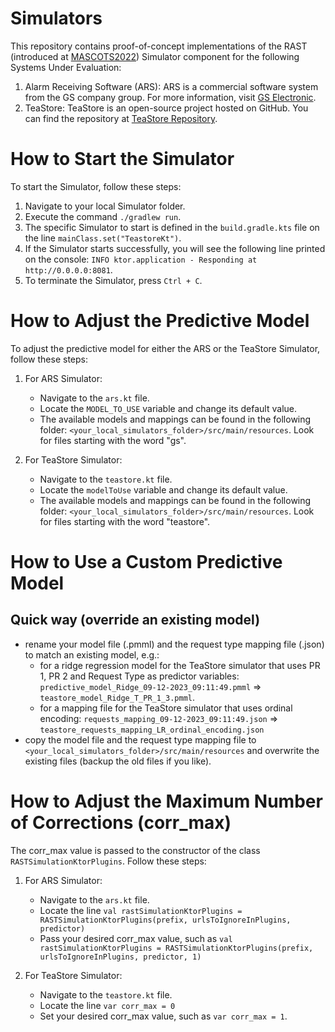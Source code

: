 # Simulators
This repository contains proof-of-concept implementations of the RAST (introduced at [MASCOTS2022](https://doi.org/10.1109/MASCOTS56607.2022.00015))
Simulator component for the following Systems Under Evaluation:

1. Alarm Receiving Software (ARS): ARS is a commercial software system from the GS company group. For more information, visit [GS Electronic](https://www.gselectronic.com).
2. TeaStore: TeaStore is an open-source project hosted on GitHub. You can find the repository at [TeaStore Repository](https://github.com/DescartesResearch/TeaStore).

# How to Start the Simulator
To start the Simulator, follow these steps:

1. Navigate to your local Simulator folder.
2. Execute the command `./gradlew run`.
3. The specific Simulator to start is defined in the `build.gradle.kts` file on the line `mainClass.set("TeastoreKt")`.
4. If the Simulator starts successfully, you will see the following line printed on the console: `INFO ktor.application - Responding at http://0.0.0.0:8081`.
5. To terminate the Simulator, press `Ctrl + C`.

# How to Adjust the Predictive Model
To adjust the predictive model for either the ARS or the TeaStore Simulator, follow these steps:

1. For ARS Simulator:
    - Navigate to the `ars.kt` file.
    - Locate the `MODEL_TO_USE` variable and change its default value.
    - The available models and mappings can be found in the following folder: `<your_local_simulators_folder>/src/main/resources`.
      Look for files starting with the word "gs".

2. For TeaStore Simulator:
    - Navigate to the `teastore.kt` file.
    - Locate the `modelToUse` variable and change its default value.
    - The available models and mappings can be found in the following folder: `<your_local_simulators_folder>/src/main/resources`.
      Look for files starting with the word "teastore".

# How to Use a Custom Predictive Model
## Quick way (override an existing model)
* rename your model file (.pmml) and the request type mapping file (.json) to match an existing model, e.g.:
    * for a ridge regression model for the TeaStore simulator that uses PR 1, PR 2 and Request Type as predictor variables: `predictive_model_Ridge_09-12-2023_09:11:49.pmml` => `teastore_model_Ridge_T_PR_1_3.pmml`.
    * for a mapping file for the TeaStore simulator that uses ordinal encoding: `requests_mapping_09-12-2023_09:11:49.json` => `teastore_requests_mapping_LR_ordinal_encoding.json` 
* copy the model file and the request type mapping file to `<your_local_simulators_folder>/src/main/resources` and overwrite the existing files (backup the old files if you like).

# How to Adjust the Maximum Number of Corrections (corr_max)

The corr_max value is passed to the constructor of the class `RASTSimulationKtorPlugins`. Follow these steps:

1. For ARS Simulator:
    - Navigate to the `ars.kt` file.
    - Locate the line `val rastSimulationKtorPlugins = RASTSimulationKtorPlugins(prefix, urlsToIgnoreInPlugins, predictor)`
    - Pass your desired corr_max value, such as `val rastSimulationKtorPlugins = RASTSimulationKtorPlugins(prefix, urlsToIgnoreInPlugins, predictor, 1)`

2. For TeaStore Simulator:
    - Navigate to the `teastore.kt` file.
    - Locate the line `var corr_max = 0`
    - Set your desired corr_max value, such as `var corr_max = 1`.